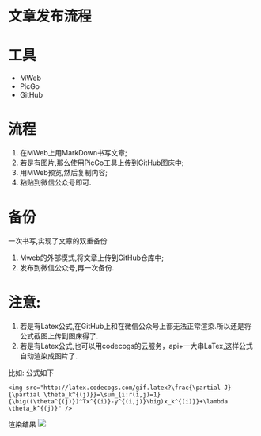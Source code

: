 # 文章发布流程

# 工具
+ MWeb
+ PicGo
+ GitHub

# 流程
1. 在MWeb上用MarkDown书写文章;
2. 若是有图片,那么使用PicGo工具上传到GitHub图床中;
3. 用MWeb预览,然后复制内容;
4. 粘贴到微信公众号即可.

# 备份
一次书写,实现了文章的双重备份
1. Mweb的外部模式,将文章上传到GitHub仓库中;
2. 发布到微信公众号,再一次备份.

# 注意:
1. 若是有Latex公式,在GitHub上和在微信公众号上都无法正常渲染.所以还是将公式截图上传到图床得了.
2. 若是有Latex公式,也可以用codecogs的云服务，api+一大串LaTex,这样公式自动渲染成图片了.

比如:
公式如下
```
<img src="http://latex.codecogs.com/gif.latex?\frac{\partial J}{\partial \theta_k^{(j)}}=\sum_{i:r(i,j)=1}{\big((\theta^{(j)})^Tx^{(i)}-y^{(i,j)}\big)x_k^{(i)}}+\lambda \theta_k^{(j)}" />
```
渲染结果
<img src="http://latex.codecogs.com/gif.latex?\frac{\partial J}{\partial \theta_k^{(j)}}=\sum_{i:r(i,j)=1}{\big((\theta^{(j)})^Tx^{(i)}-y^{(i,j)}\big)x_k^{(i)}}+\lambda \theta_k^{(j)}" />